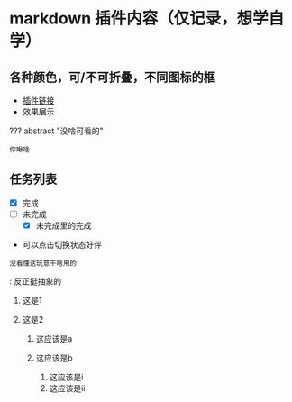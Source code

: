 # markdown 插件内容（仅记录，想学自学）

## 各种颜色，可/不可折叠，不同图标的框

- [插件链接](https://squidfunk.github.io/mkdocs-material/reference/admonitions/#inline-blocks-inline-end)
- 效果展示

??? abstract "没啥可看的"

    你瞅啥

## 任务列表

- [x] 完成
- [ ] 未完成
  * [x] 未完成里的完成

- 可以点击切换状态好评

`没看懂这玩意干啥用的`

:   反正挺抽象的

1. 这是1
2. 这是2

    1. 这应该是a
    2. 这应该是b

        1. 这应该是i
        2. 这应该是ii